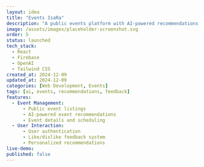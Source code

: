 ```yaml
---
layout: idea
title: "Events IsaRa"
description: "A public events platform with AI-powered recommendations and user feedback system, built with modern web technologies."
image: /assets/images/placeholder-screenshot.svg
order: 5
status: launched
tech_stack:
  - React
  - Firebase
  - OpenAI
  - Tailwind CSS
created_at: 2024-12-09
updated_at: 2024-12-09
categories: [Web Development, Events]
tags: [ai, events, recommendations, feedback]
features:
  - Event Management:
      - Public event listings
      - AI-powered event recommendations
      - Event details and scheduling
  - User Interaction:
      - User authentication
      - Like/dislike feedback system
      - Personalized recommendations
live-demo:
published: false
---
```

